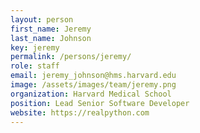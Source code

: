 ```yaml
---
layout: person
first_name: Jeremy
last_name: Johnson
key: jeremy
permalink: /persons/jeremy/
role: staff
email: jeremy_johnson@hms.harvard.edu
image: /assets/images/team/jeremy.png
organization: Harvard Medical School
position: Lead Senior Software Developer
website: https://realpython.com
---
```

